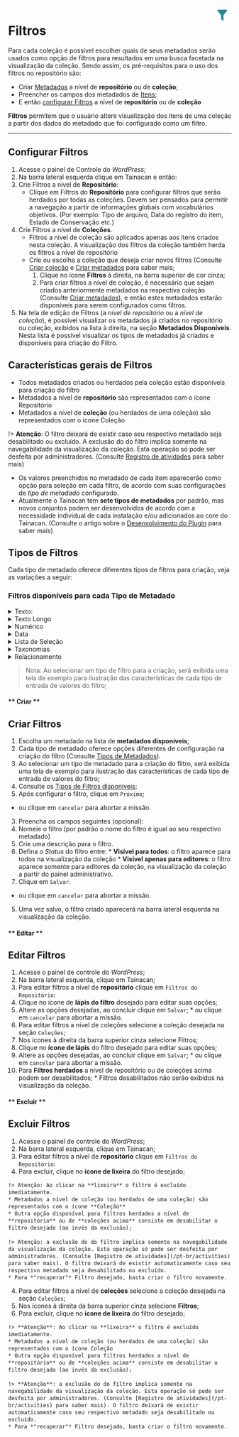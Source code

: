 <div style="float: right; margin-left: 1rem;">
	<img 
		alt="Ícone de Filtros" 
		src="/_assets/images/icon_filters.png"
		width="42"
		height="42">
</div>

# Filtros

Para cada coleção é possível escolher quais de seus metadados serão usados como opção de filtros para resultados em uma busca facetada na visualização da coleção. Sendo assim, os pré-requisitos para o uso dos filtros no repositório são:

* Criar [Metadados](/pt-br/metadata) a nível de **repositório** ou de **coleção**;
* Preencher os campos dos metadados de [Itens](/pt-br/items);
* E então [configurar Filtros](#configurar-filtros) a nível de **repositório** ou de **coleção**

**Filtros** permitem que o usuário altere visualização dos itens de uma coleção a partir dos dados do metadado que foi configurado como um filtro.

-----

## Configurar Filtros

1. Acesse o painel de Controle do *WordPress*;
2. Na barra lateral esquerda clique em Tainacan e então:
  1. Crie Filtros a nível de **Repositório**:
      * Clique em Filtros do **Repositório** para configurar filtros que serão herdados por todas as coleções. Devem ser pensados para permitir a navegação a partir de informações globais com vocabulários objetivos. (Por exemplo: Tipo de arquivo, Data do registro do item, Estado de Conservação etc.)
  2. Crie Filtros a nível de **Coleções**.
      * Filtros a nível de coleção são aplicados apenas aos itens criados nesta coleção. A visualização dos filtros da coleção também herda os filtros a nível de repositório
      * Crie ou escolha a coleção que deseja criar novos filtros (Consulte [Criar coleção](/pt-br/collections#criar-coleções) e [Criar metadados](/pt-br/metadata#criar-metadados) para saber mais;
        1. Clique no ícone **Filtros** à direita, na barra superior de cor cinza;
        2. Para criar filtros a nível de coleção, é necessário que sejam criados anteriormente metadados na respectiva coleção (Consulte [Criar metadados](/pt-br/metadata#criar-metadados)), e então estes metadados estarão disponíveis para serem configurados como filtros.
3. Na tela de edição de Filtros (a *nível de repositório* ou a *nível de coleção*), é possível visualizar os metadados já criados no repositório ou coleção, exibidos na lista à direita, na seção **Metadados Disponíveis**. Nesta lista é possível visualizar os tipos de metadados já criados e disponíveis para criação do Filtro.

## Características gerais de Filtros

* Todos metadados criados ou herdados pela coleção estão disponíveis para criação do filtro
* Metadados a nível de **repositório** são representados com o ícone Repositório
* Metadados a nível de **coleção** (ou herdados de uma coleção) são representados com o ícone Coleção

!> **Atenção**: O filtro deixará de existir caso seu respectivo metadado seja desabilitado ou excluído. A exclusão do do filtro implica somente na navegabilidade da visualização da coleção. Esta operação só pode ser desfeita por administradores. (Consulte [Registro de atividades](pt-br/activities) para saber mais)
* Os valores preenchidos no metadado de cada item aparecerão como opção para seleção em cada filtro, de acordo com suas configurações de *tipo de metadado* configurado.
* Atualmente o Tainacan tem **sete tipos de metadados** por padrão, mas novos conjuntos podem ser desenvolvidos de acordo com a necessidade individual de cada instalação e/ou adicionados ao core do Tainacan. (Consulte o artigo sobre o [Desenvolvimento do Plugin](/dev/) para saber mais)

## Tipos de Filtros

Cada tipo de metadado oferece diferentes tipos de filtros para criação, veja as variações a seguir:

### Filtros disponíveis para cada Tipo de Metadado


<details>
<summary>Texto:</summary>
  
* Lista de Seleção (selectbox)
* AutoCompletar (autocomplete)
* Inserção de Termo (taginput)
* Caixas de Seleção Múltipla (checkbox)
</details>

<details>
<summary>Texto Longo</summary>

* Lista de Seleção (selectbox)
* AutoCompletar (autocomplete)
* Inserção de Termo (taginput)
* Caixas de Seleção Múltipla (checkbox)
</details>

<details>
<summary>Numérico</summary>

* Intervalo Numérico (Custom_Interval)
* Numérico *(Introduzido na versão 0.10)*
</details>

<details>
<summary>Data</summary>

* Intervalo de Datas (Custom_Interval)
* Data *(Introduzido na versão 0.10)*
</details>

<details>
<summary>Lista de Seleção</summary>

* Lista de Seleção (selectbox)
* AutoCompletar (autocomplete)
* Inserção de Termo (taginput)
* Caixas de Seleção Múltipla (checkbox)
</details>

<details>
<summary>Taxonomias</summary>

* Inserção de Termo (taginput)
* Caixas de Seleção Múltipla (checkbox)
</details>

<details>
<summary>Relacionamento</summary>

* AutoCompletar (autocomplete)
* Inserção de Termo (taginput)
* Seleção Múltipla (checkbox)
</details>

> Nota: Ao selecionar um tipo de filtro para a criação, será exibida uma tela de exemplo para ilustração das características de cada tipo de entrada de valores do filtro; 


<!-- tabs:start -->

#### ** Criar **
## Criar Filtros

1. Escolha um metadado na lista de **metadados disponíveis**;
  1. Cada tipo de metadado oferece opções diferentes de configuração na criação do filtro (Consulte [Tipos de Metadados](/pt-br/metadata#tipos-de-metadados)).
  2. Ao selecionar um tipo de metadado para a criação do filtro, será exibida uma tela de exemplo para ilustração das características de cada tipo de entrada de valores do filtro;
  3. Consulte os [Tipos de Filtros disponíveis](#tipos-de-filtros);
2. Após configurar o filtro, clique em `Próximo`;
  * ou clique em `cancelar` para abortar a missão.
3. Preencha os campos seguintes (opcional):
  1. Nomeie o filtro (por padrão o nome do filtro é igual ao seu respectivo metadado)
  2. Crie uma descrição para o filtro.
  3. Defina o *Status* do filtro entre:
    * **Visível para todos**: o filtro aparece para todos na visualização da coleção
    * **Visível apenas para editores**: o filtro aparece somente para editores da coleção, na visualização da coleção a partir do painel administrativo.
4. Clique em `Salvar`.
  * ou clique em `cancelar` para abortar a missão.
5. Uma vez salvo, o filtro criado aparecerá na barra lateral esquerda na visualização da coleção.

#### ** Editar **
## Editar Filtros

1. Acesse o painel de controle do *WordPress*;
2. Na barra lateral esquerda, clique em Tainacan;
3. Para editar filtros a nível de **repositório** clique em `Filtros do Repositório`:
  1. Clique no ícone de **lápis do filtro** desejado para editar suas opções;
  2. Altere as opções desejadas, ao concluir clique em `Salvar`;
    * ou clique em `cancelar` para abortar a missão.
4. Para editar filtros a nível de coleções selecione a coleção desejada na seção `Coleções`;
  1. Nos ícones à direita da barra superior cinza selecione Filtros;
  2. Clique no **ícone de lápis** do filtro desejado para editar suas opções;
  3. Altere as opções desejadas, ao concluir clique em `Salvar`;
    * ou clique em `cancelar` para abortar a missão.
  4. Para **Filtros herdados** a nível de repositório ou de coleções acima podem ser desabilitados;
    * Filtros desabilitados não serão exibidos na visualização da coleção.

#### ** Excluir **
## Excluir Filtros

1. Acesse o painel de controle do *WordPress*;
2. Na barra lateral esquerda, clique em Tainacan;
3. Para editar filtros a nível de **repositório** clique em `Filtros do Repositório`:
  1. Para excluir, clique no **ícone de lixeira** do filtro desejado;
    
    !> Atenção: Ao clicar na **lixeira** o filtro é excluído imediatamente.
    * Metadados a nível de coleção (ou herdados de uma coleção) são representados com o ícone **Coleção**
    * Outra opção disponível para filtros herdados a nível de **repositório** ou de **coleções acima** consiste em desabilitar o filtro desejado (ao invés da exclusão);
    
    !> Atenção: a exclusão do do filtro implica somente na navegabilidade da visualização da coleção. Esta operação só pode ser desfeita por administradores. (Consulte [Registro de atividades](/pt-br/activities) para saber mais). O filtro deixará de existir automaticamente caso seu respectivo metadado seja desabilitado ou excluído.
    * Para *"recuperar"* Filtro desejado, basta criar o filtro novamente.
4. Para editar filtros a nível de **coleções** selecione a coleção desejada na seção `Coleções`;
  2. Nos ícones à direita da barra superior cinza selecione **Filtros**;
  3. Para excluir, clique no **ícone de lixeira** do filtro desejado;
    
    !> **Atenção**: Ao clicar na **lixeira** o filtro é excluído imediatamente.
    * Metadados a nível de coleção (ou herdados de uma coleção) são representados com o ícone Coleção
    * Outra opção disponível para filtros herdados a nível de **repositório** ou de **coleções acima** consiste em desabilitar o filtro desejado (ao invés da exclusão);
    
    !> **Atenção**: a exclusão do do filtro implica somente na navegabilidade da visualização da coleção. Esta operação só pode ser desfeita por administradores. (Consulte [Registro de atividades](/pt-br/activities) para saber mais). O filtro deixará de existir automaticamente caso seu respectivo metadado seja desabilitado ou excluído.
    * Para *"recuperar"* Filtro desejado, basta criar o filtro novamente.

<!-- tabs:end -->